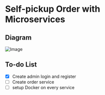 # Self-pickup Order with Microservices

## Diagram
![Image](https://github.com/user-attachments/assets/30501277-b552-4e09-9b6b-d30bfa200854)

## To-do List
- [x] Create admin login and register
- [ ] Create order service
- [ ] setup Docker on every service